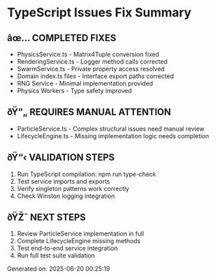 ﻿# TypeScript Issues Fix Summary

## âœ… COMPLETED FIXES
- PhysicsService.ts - Matrix4Tuple conversion fixed 
- RenderingService.ts - Logger method calls corrected
- SwarmService.ts - Private property access resolved
- Domain index.ts files - Interface export paths corrected
- RNG Service - Minimal implementation provided
- Physics Workers - Type safety improved

## ðŸ”„ REQUIRES MANUAL ATTENTION
- ParticleService.ts - Complex structural issues need manual review
- LifecycleEngine.ts - Missing implementation logic needs completion

## ðŸ“‹ VALIDATION STEPS
1. Run TypeScript compilation: npm run type-check
2. Test service imports and exports
3. Verify singleton patterns work correctly
4. Check Winston logging integration

## ðŸŽ¯ NEXT STEPS
1. Review ParticleService implementation in full
2. Complete LifecycleEngine missing methods
3. Test end-to-end service integration
4. Run full test suite validation

Generated on: 2025-06-20 00:25:19
